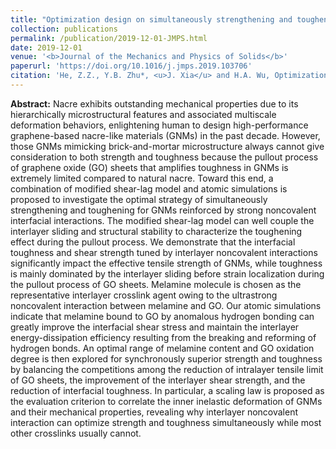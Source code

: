 ```yaml
---
title: "Optimization design on simultaneously strengthening and toughening graphene-based nacre-like materials through noncovalent interaction"
collection: publications
permalink: /publication/2019-12-01-JMPS.html
date: 2019-12-01
venue: '<b>Journal of the Mechanics and Physics of Solids</b>'
paperurl: 'https://doi.org/10.1016/j.jmps.2019.103706'
citation: 'He, Z.Z., Y.B. Zhu*, <u>J. Xia</u> and H.A. Wu, Optimization design on simultaneously strengthening and toughening graphene-based nacre-like materials through noncovalent interaction. <i>Journal of the Mechanics and Physics of Solids</i>, 2019, 133: 103706.'
---
```


**Abstract:** Nacre exhibits outstanding mechanical properties due to its hierarchically microstructural features and associated multiscale deformation behaviors, enlightening human to design high-performance graphene-based nacre-like materials (GNMs) in the past decade. However, those GNMs mimicking brick-and-mortar microstructure always cannot give consideration to both strength and toughness because the pullout process of graphene oxide (GO) sheets that amplifies toughness in GNMs is extremely limited compared to natural nacre. Toward this end, a combination of modified shear-lag model and atomic simulations is proposed to investigate the optimal strategy of simultaneously strengthening and toughening for GNMs reinforced by strong noncovalent interfacial interactions. The modified shear-lag model can well couple the interlayer sliding and structural stability to characterize the toughening effect during the pullout process. We demonstrate that the interfacial toughness and shear strength tuned by interlayer noncovalent interactions significantly impact the effective tensile strength of GNMs, while toughness is mainly dominated by the interlayer sliding before strain localization during the pullout process of GO sheets. Melamine molecule is chosen as the representative interlayer crosslink agent owing to the ultrastrong noncovalent interaction between melamine and GO. Our atomic simulations indicate that melamine bound to GO by anomalous hydrogen bonding can greatly improve the interfacial shear stress and maintain the interlayer energy-dissipation efficiency resulting from the breaking and reforming of hydrogen bonds. An optimal range of melamine content and GO oxidation degree is then explored for synchronously superior strength and toughness by balancing the competitions among the reduction of intralayer tensile limit of GO sheets, the improvement of the interlayer shear strength, and the reduction of interfacial toughness. In particular, a scaling law is proposed as the evaluation criterion to correlate the inner inelastic deformation of GNMs and their mechanical properties, revealing why interlayer noncovalent interaction can optimize strength and toughness simultaneously while most other crosslinks usually cannot.
